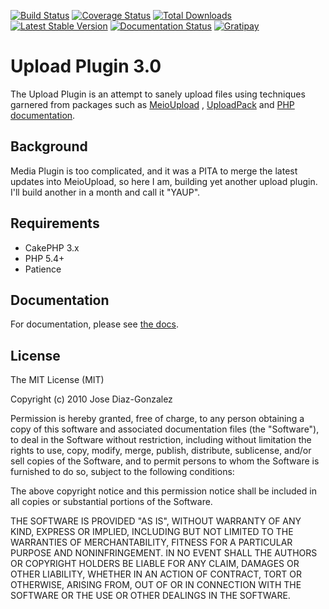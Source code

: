 [![Build Status](https://img.shields.io/travis/josegonzalez/cakephp-upload/master.svg?style=flat-square)](https://travis-ci.org/josegonzalez/cakephp-upload) 
[![Coverage Status](https://img.shields.io/coveralls/josegonzalez/cakephp-upload.svg?style=flat-square)](https://coveralls.io/r/josegonzalez/cakephp-upload?branch=master) 
[![Total Downloads](https://img.shields.io/packagist/dt/josegonzalez/cakephp-upload.svg?style=flat-square)](https://packagist.org/packages/josegonzalez/cakephp-upload) 
[![Latest Stable Version](https://img.shields.io/packagist/v/josegonzalez/cakephp-upload.svg?style=flat-square)](https://packagist.org/packages/josegonzalez/cakephp-upload) 
[![Documentation Status](https://readthedocs.org/projects/cakephp-upload/badge/?version=latest&style=flat-square)](https://readthedocs.org/projects/cakephp-upload/?badge=latest)
[![Gratipay](https://img.shields.io/gratipay/josegonzalez.svg?style=flat-square)](https://gratipay.com/~josegonzalez/)

# Upload Plugin 3.0

The Upload Plugin is an attempt to sanely upload files using techniques garnered from packages such as [MeioUpload](http://github.com/jrbasso/MeioUpload) , [UploadPack](http://github.com/szajbus/cakephp-uploadpack) and [PHP documentation](http://php.net/manual/en/features.file-upload.php).

## Background

Media Plugin is too complicated, and it was a PITA to merge the latest updates into MeioUpload, so here I am, building yet another upload plugin. I'll build another in a month and call it "YAUP".

## Requirements

* CakePHP 3.x
* PHP 5.4+
* Patience

## Documentation
For documentation, please see [the docs](http://cakephp-upload.readthedocs.org/en/latest/).

## License

The MIT License (MIT)

Copyright (c) 2010 Jose Diaz-Gonzalez

Permission is hereby granted, free of charge, to any person obtaining a copy
of this software and associated documentation files (the "Software"), to deal
in the Software without restriction, including without limitation the rights
to use, copy, modify, merge, publish, distribute, sublicense, and/or sell
copies of the Software, and to permit persons to whom the Software is
furnished to do so, subject to the following conditions:

The above copyright notice and this permission notice shall be included in
all copies or substantial portions of the Software.

THE SOFTWARE IS PROVIDED "AS IS", WITHOUT WARRANTY OF ANY KIND, EXPRESS OR
IMPLIED, INCLUDING BUT NOT LIMITED TO THE WARRANTIES OF MERCHANTABILITY,
FITNESS FOR A PARTICULAR PURPOSE AND NONINFRINGEMENT. IN NO EVENT SHALL THE
AUTHORS OR COPYRIGHT HOLDERS BE LIABLE FOR ANY CLAIM, DAMAGES OR OTHER
LIABILITY, WHETHER IN AN ACTION OF CONTRACT, TORT OR OTHERWISE, ARISING FROM,
OUT OF OR IN CONNECTION WITH THE SOFTWARE OR THE USE OR OTHER DEALINGS IN
THE SOFTWARE.
